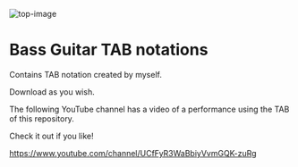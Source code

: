 ![top-image](https://github.com/Tatsurou-Yajima/Bass-Guitar-TAB-notations/assets/44424270/9db1ee1b-31f6-44c3-9973-49e6ab394e7b)

# Bass Guitar TAB notations

Contains TAB notation created by myself.

Download as you wish.

The following YouTube channel has a video of a performance using the TAB of this repository.

Check it out if you like!

https://www.youtube.com/channel/UCfFyR3WaBbiyVvmGQK-zuRg
